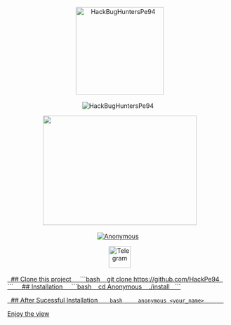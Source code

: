 <p align="center">
  <a><img title="HackBugHuntersPe94"src="https://encrypted-tbn0.gstatic.com/images?q=tbn:ANd9GcQsfwZZp-CXrMsxOnT3Syhe82pQw6mRRx71dg&usqp=CAU" width="200" heigth="200"></a>
<p align="center">
<a><img title="HackBugHuntersPe94"
</p>
<p align="center">
  <img src="https://encrypted-tbn0.gstatic.com/images?q=tbn:ANd9GcS37HxXbwOnt7XG02T_uO9BTqv-ptbAvSoezA&usqp=CAU" width="350" height="250"/>
</p>
<p align="center">
<a href="#"><img title="Anonymous" src="https://img.shields.io/badge/-%20ANONYMOUS-green%3FcolorA%3D%2523ff0000%26colorB%3D%2523017e40"></a>
</p>
<p align="center">
  <a href="https://telegram.org/dl"><img title="Telegram" src="https://simpleicons.org/icons/telegram.svg" width="50" height="50"></a>
</p>
<p align="center">
<a href="https://github.com/hakxcore/followers">
</p>
  
## Clone this project
  
  ```bash
   git clone https://github.com/HackPe94
  ```
  
  ## Installation
  
  ```bash
   cd Anonymous
   ./install
  ``` 

  ## After Sucessful Installation
   
   ```bash
    anonymous <your_name>
   ```
  
  <p>Enjoy the view</p>
